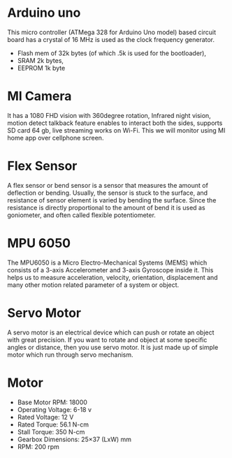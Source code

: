 # Arduino uno

This micro controller (ATMega 328 for Arduino Uno model) based circuit board has a crystal of 16 MHz is used as the clock frequency generator.
* Flash mem of 32k bytes (of which .5k is used for the bootloader),
* SRAM   2k bytes,
* EEPROM 1k byte

# MI Camera

It has a 1080 FHD vision with 360degree rotation, Infrared night vision, motion detect talkback feature enables to interact both the sides, supports SD card 64 gb, live streaming works on Wi-Fi. This we will monitor using MI home app over cellphone screen.

#	Flex Sensor

A flex sensor or bend sensor is a sensor that measures the amount of deflection or bending. Usually, the sensor is stuck to the surface, and resistance of sensor element is varied by bending the surface. Since the resistance is directly proportional to the amount of bend it is used as goniometer, and often called flexible potentiometer.

# MPU 6050

The MPU6050 is a Micro Electro-Mechanical Systems (MEMS) which consists of a 3-axis Accelerometer and 3-axis Gyroscope inside it. This helps us to measure acceleration, velocity, orientation, displacement and many other motion related parameter of a system or object.

#	Servo Motor

A servo motor is an electrical device which can push or rotate an object with great precision. If you want to rotate and object at some specific angles or distance, then you use servo motor. It is just made up of simple motor which run through servo mechanism.

#	Motor

* Base Motor RPM: 18000
* Operating Voltage: 6-18 v
* Rated Voltage: 12 V
* Rated Torque: 56.1 N-cm
* Stall Torque: 350 N-cm
* Gearbox Dimensions: 25×37 (LxW) mm
* RPM: 200 rpm
